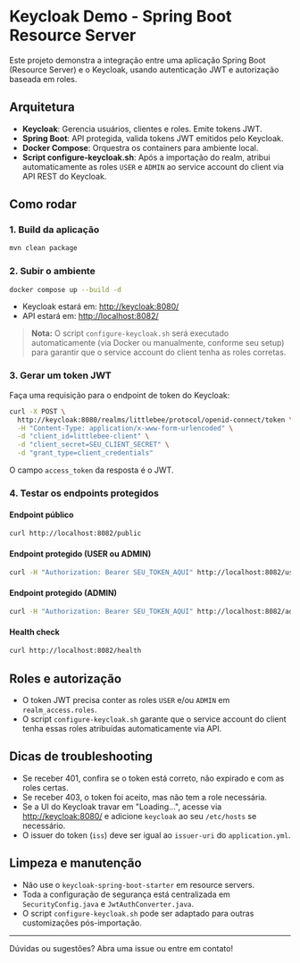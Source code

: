 # Keycloak Demo - Spring Boot Resource Server

Este projeto demonstra a integração entre uma aplicação Spring Boot (Resource Server) e o Keycloak, usando autenticação JWT e autorização baseada em roles.

## Arquitetura
- **Keycloak**: Gerencia usuários, clientes e roles. Emite tokens JWT.
- **Spring Boot**: API protegida, valida tokens JWT emitidos pelo Keycloak.
- **Docker Compose**: Orquestra os containers para ambiente local.
- **Script configure-keycloak.sh**: Após a importação do realm, atribui automaticamente as roles `USER` e `ADMIN` ao service account do client via API REST do Keycloak.

## Como rodar

### 1. Build da aplicação
```sh
mvn clean package
```

### 2. Subir o ambiente
```sh
docker compose up --build -d
```

- Keycloak estará em: [http://keycloak:8080/](http://keycloak:8080/)
- API estará em: [http://localhost:8082/](http://localhost:8082/)

> **Nota:** O script `configure-keycloak.sh` será executado automaticamente (via Docker ou manualmente, conforme seu setup) para garantir que o service account do client tenha as roles corretas.

### 3. Gerar um token JWT

Faça uma requisição para o endpoint de token do Keycloak:

```sh
curl -X POST \
  http://keycloak:8080/realms/littlebee/protocol/openid-connect/token \
  -H "Content-Type: application/x-www-form-urlencoded" \
  -d "client_id=littlebee-client" \
  -d "client_secret=SEU_CLIENT_SECRET" \
  -d "grant_type=client_credentials"
```

O campo `access_token` da resposta é o JWT.

### 4. Testar os endpoints protegidos

#### Endpoint público
```sh
curl http://localhost:8082/public
```

#### Endpoint protegido (USER ou ADMIN)
```sh
curl -H "Authorization: Bearer SEU_TOKEN_AQUI" http://localhost:8082/user
```

#### Endpoint protegido (ADMIN)
```sh
curl -H "Authorization: Bearer SEU_TOKEN_AQUI" http://localhost:8082/admin
```

#### Health check
```sh
curl http://localhost:8082/health
```

## Roles e autorização
- O token JWT precisa conter as roles `USER` e/ou `ADMIN` em `realm_access.roles`.
- O script `configure-keycloak.sh` garante que o service account do client tenha essas roles atribuídas automaticamente via API.

## Dicas de troubleshooting
- Se receber 401, confira se o token está correto, não expirado e com as roles certas.
- Se receber 403, o token foi aceito, mas não tem a role necessária.
- Se a UI do Keycloak travar em "Loading...", acesse via [http://keycloak:8080/](http://keycloak:8080/) e adicione `keycloak` ao seu `/etc/hosts` se necessário.
- O issuer do token (`iss`) deve ser igual ao `issuer-uri` do `application.yml`.

## Limpeza e manutenção
- Não use o `keycloak-spring-boot-starter` em resource servers.
- Toda a configuração de segurança está centralizada em `SecurityConfig.java` e `JwtAuthConverter.java`.
- O script `configure-keycloak.sh` pode ser adaptado para outras customizações pós-importação.

---

Dúvidas ou sugestões? Abra uma issue ou entre em contato!